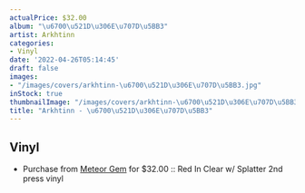 ```yaml
---
actualPrice: $32.00
album: "\u6700\u521D\u306E\u707D\u5BB3"
artist: Arkhtinn
categories:
- Vinyl
date: '2022-04-26T05:14:45'
draft: false
images:
- "/images/covers/arkhtinn-\u6700\u521D\u306E\u707D\u5BB3.jpg"
inStock: true
thumbnailImage: "/images/covers/arkhtinn-\u6700\u521D\u306E\u707D\u5BB3-thumb.jpg"
title: "Arkhtinn - \u6700\u521D\u306E\u707D\u5BB3"
---
```


## Vinyl
* Purchase from [Meteor Gem](https://meteor-gem.com/products/arkhtinn-最初の災害-lp) for $32.00 :: Red In Clear w/ Splatter 2nd press vinyl
